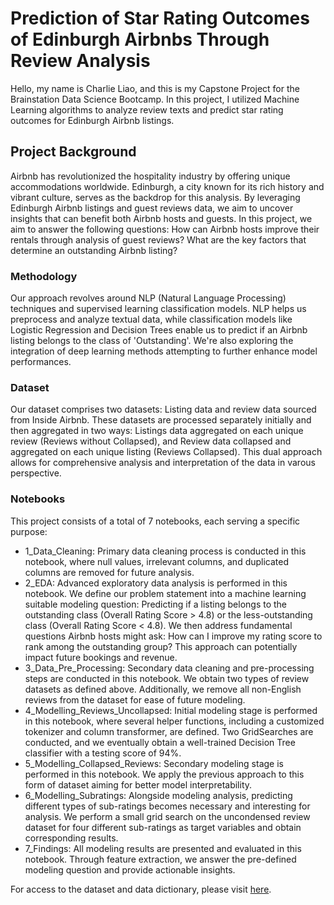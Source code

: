 # Prediction of Star Rating Outcomes of Edinburgh Airbnbs Through Review Analysis

Hello, my name is Charlie Liao, and this is my Capstone Project for the Brainstation Data Science Bootcamp. In this project, I utilized Machine Learning algorithms to analyze review texts and predict star rating outcomes for Edinburgh Airbnb listings.

## Project Background

Airbnb has revolutionized the hospitality industry by offering unique accommodations worldwide. Edinburgh, a city known for its rich history and vibrant culture, serves as the backdrop for this analysis. By leveraging Edinburgh Airbnb listings and guest reviews data, we aim to uncover insights that can benefit both Airbnb hosts and guests. In this project, we aim to answer the following questions: How can Airbnb hosts improve their rentals through analysis of guest reviews? What are the key factors that determine an outstanding Airbnb listing? 

### Methodology
Our approach revolves around NLP (Natural Language Processing) techniques and supervised learning classification models. NLP helps us preprocess and analyze textual data, while classification models like Logistic Regression and Decision Trees enable us to predict if an Airbnb listing belongs to the class of 'Outstanding'. We're also exploring the integration of deep learning methods attempting to further enhance model performances.

### Dataset
Our dataset comprises two datasets: Listing data and review data sourced from Inside Airbnb. These datasets are processed separately initially and then aggregated in two ways: Listings data aggregated on each unique review (Reviews without Collapsed), and Review data collapsed and aggregated on each unique listing (Reviews Collapsed). This dual approach allows for comprehensive analysis and interpretation of the data in varous perspective.

### Notebooks
This project consists of a total of 7 notebooks, each serving a specific purpose:

- 1_Data_Cleaning: Primary data cleaning process is conducted in this notebook, where null values, irrelevant columns, and duplicated columns are removed for future analysis.
- 2_EDA: Advanced exploratory data analysis is performed in this notebook. We define our problem statement into a machine learning suitable modeling question: Predicting if a listing belongs to the outstanding class (Overall Rating Score > 4.8) or the less-outstanding class (Overall Rating Score < 4.8). We then address fundamental questions Airbnb hosts might ask: How can I improve my rating score to rank among the outstanding group? This approach can potentially impact future bookings and revenue.
- 3_Data_Pre_Processing: Secondary data cleaning and pre-processing steps are conducted in this notebook. We obtain two types of review datasets as defined above. Additionally, we remove all non-English reviews from the dataset for ease of future modeling.
- 4_Modelling_Reviews_Uncollapsed: Initial modeling stage is performed in this notebook, where several helper functions, including a customized tokenizer and column transformer, are defined. Two GridSearches are conducted, and we eventually obtain a well-trained Decision Tree classifier with a testing score of 94%.
- 5_Modelling_Collapsed_Reviews: Secondary modeling stage is performed in this notebook. We apply the previous approach to this form of dataset aiming for better model interpretability.
- 6_Modelling_Subratings: Alongside modeling analysis, predicting different types of sub-ratings becomes necessary and interesting for analysis. We perform a small grid search on the uncondensed review dataset for four different sub-ratings as target variables and obtain corresponding results.
- 7_Findings: All modeling results are presented and evaluated in this notebook. Through feature extraction, we answer the pre-defined modeling question and provide actionable insights.

For access to the dataset and data dictionary, please visit [here](https://drive.google.com/drive/folders/1KuRosCHxTRygPDLzHlt5agvEWF9eAcai?usp=sharing).